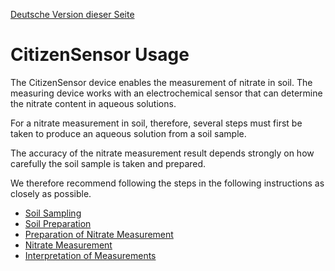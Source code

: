 [Deutsche Version dieser Seite](https://github.com/CitizenSensor/CitizenSensor/blob/master/Wiki/CS_Usage-DE)


# CitizenSensor Usage #

The CitizenSensor device enables the measurement of nitrate in soil. The measuring device works with an electrochemical sensor that can determine the nitrate content in aqueous solutions.

For a nitrate measurement in soil, therefore, several steps must first be taken to produce an aqueous solution from a soil sample.

The accuracy of the nitrate measurement result depends strongly on how carefully the soil sample is taken and prepared.

We therefore recommend following the steps in the following instructions as closely as possible.


- [Soil Sampling](https://github.com/CitizenSensor/CitizenSensor/blob/master/Wiki/CS_Usage_SoilSampling)
- [Soil Preparation](https://github.com/CitizenSensor/CitizenSensor/blob/master/Wiki/CS_Usage_SoilPreparation)
- [Preparation of Nitrate Measurement](https://github.com/CitizenSensor/CitizenSensor/blob/master/Wiki/CS_Usage_Preparation)
- [Nitrate Measurement](https://github.com/CitizenSensor/CitizenSensor/blob/master/Wiki/CS_Usage_Measurement)
- [Interpretation of Measurements](https://github.com/CitizenSensor/CitizenSensor/blob/master/Wiki/CS_Usage_Interpretation)